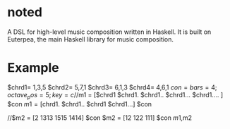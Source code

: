 # noted
A DSL for high-level music composition written in Haskell. It is built on Euterpea, the main Haskell library for music composition.  


# Example
$chrd1= 1,3,5
$chrd2= 5,7,1
$chrd3= 6,1,3
$chrd4= 4,6,1
$con = {bars=4;octave_pos=5;key=c}
//$m1 = [$chrd1 $chrd1. $chrd1.. $chrd1... $chrd1.... ] $con
$m1 = [$chrd1. $chrd1.. $chrd1 $chrd1...] $con

//$m2 = [2 1313 1515 1414] $con
$m2 = [12 122 111] $con
$m1,$m2
